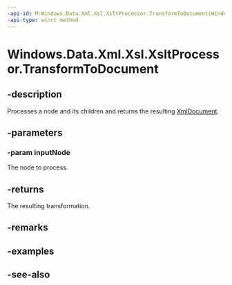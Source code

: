 ----api-id: M:Windows.Data.Xml.Xsl.XsltProcessor.TransformToDocument(Windows.Data.Xml.Dom.IXmlNode)
-api-type: winrt method
---<!-- Method syntaxpublic Windows.Data.Xml.Dom.XmlDocument TransformToDocument(Windows.Data.Xml.Dom.IXmlNode inputNode)--># Windows.Data.Xml.Xsl.XsltProcessor.TransformToDocument## -descriptionProcesses a node and its children and returns the resulting [XmlDocument](../windows.data.xml.dom/xmldocument.md).## -parameters### -param inputNodeThe node to process.## -returnsThe resulting transformation.## -remarks## -examples## -see-also
